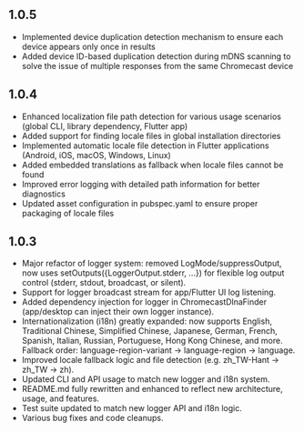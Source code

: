 ## 1.0.5

- Implemented device duplication detection mechanism to ensure each device appears only once in results
- Added device ID-based duplication detection during mDNS scanning to solve the issue of multiple responses from the same Chromecast device


## 1.0.4

- Enhanced localization file path detection for various usage scenarios (global CLI, library dependency, Flutter app)
- Added support for finding locale files in global installation directories
- Implemented automatic locale file detection in Flutter applications (Android, iOS, macOS, Windows, Linux)
- Added embedded translations as fallback when locale files cannot be found
- Improved error logging with detailed path information for better diagnostics
- Updated asset configuration in pubspec.yaml to ensure proper packaging of locale files

## 1.0.3

- Major refactor of logger system: removed LogMode/suppressOutput, now uses setOutputs({LoggerOutput.stderr, ...}) for flexible log output control (stderr, stdout, broadcast, or silent).
- Support for logger broadcast stream for app/Flutter UI log listening.
- Added dependency injection for logger in ChromecastDlnaFinder (app/desktop can inject their own logger instance).
- Internationalization (i18n) greatly expanded: now supports English, Traditional Chinese, Simplified Chinese, Japanese, German, French, Spanish, Italian, Russian, Portuguese, Hong Kong Chinese, and more. Fallback order: language-region-variant → language-region → language.
- Improved locale fallback logic and file detection (e.g. zh_TW-Hant → zh_TW → zh).
- Updated CLI and API usage to match new logger and i18n system.
- README.md fully rewritten and enhanced to reflect new architecture, usage, and features.
- Test suite updated to match new logger API and i18n logic.
- Various bug fixes and code cleanups.

